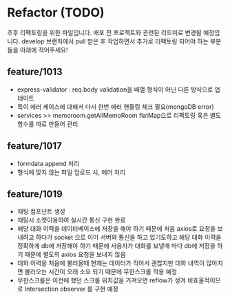 # Refactor (TODO)

추후 리팩토링을 위한 파일입니다. 배포 전 프로젝트와 관련된 리드미로 변경될 예정입니다. 
develop 브랜치에서 pull 받은 후 작업하면서 추가로 리팩토링 되어야 하는 부분들을 아래에 적어주세요!

## feature/1013

 - express-validator : req.body validation을 배열 형식이 아닌 다른 방식으로 업데이트 
 - 특이 에러 케이스에 대해서 다시 한번 에러 핸들링 체크 필요(mongoDB error)
 - services >> memoroom.getAllMemoRoom flatMap으로 리팩토링 혹은 별도 함수를 따로 만들어 관리

## feature/1017
 - formdata append 처리
 - 형식에 맞지 않는 파일 업로드 시, 에러 처리

## feature/1019
 - 채팅 컴포넌트 생성
 - 채팅시 소켓이용하여 실시간 통신 구현 완료
 - 해당 대화 이력을 데이터베이스에 저장을 해야 하기 때문에 처음 axios로 요청을 보내려고 하다가 socket
   으로 이미 서버와 통신을 하고 있기도하고 해당 대화 이력을 정확하게 db에 저장해야 하기 때문에 사용자가
   대화를 보낼때 마다 db에 저장을 하기 때문에 별도의 axios 요청을 보내지 않음 
 - 대화 이력을 처음에 불러올때 현재는 데이터가 적어서 괜찮지만 대화 내역이 많아지면 불러오는 시간이 오래
   소요 되기 때문에 무한스크롤 적용 예정
 - 무한스크롤은 이전에 했던 스크롤 위치값을 가져오면 reflow가 생겨 비효울적이므로 Intersection 
   observer 를 구현 예정